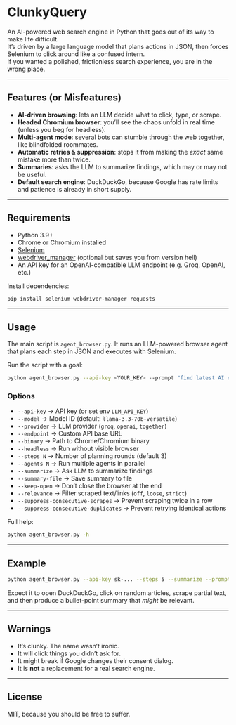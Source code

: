 # ClunkyQuery

An AI-powered web search engine in Python that goes out of its way to make life difficult.  
It’s driven by a large language model that plans actions in JSON, then forces Selenium to click around like a confused intern.  
If you wanted a polished, frictionless search experience, you are in the wrong place.

---

## Features (or Misfeatures)

- **AI-driven browsing**: lets an LLM decide what to click, type, or scrape.
- **Headed Chromium browser**: you’ll see the chaos unfold in real time (unless you beg for headless).
- **Multi-agent mode**: several bots can stumble through the web together, like blindfolded roommates.
- **Automatic retries & suppression**: stops it from making the *exact* same mistake more than twice.
- **Summaries**: asks the LLM to summarize findings, which may or may not be useful.
- **Default search engine**: DuckDuckGo, because Google has rate limits and patience is already in short supply.

---

## Requirements

- Python 3.9+
- Chrome or Chromium installed
- [Selenium](https://pypi.org/project/selenium/)  
- [webdriver_manager](https://pypi.org/project/webdriver-manager/) (optional but saves you from version hell)  
- An API key for an OpenAI-compatible LLM endpoint (e.g. Groq, OpenAI, etc.)

Install dependencies:

```bash
pip install selenium webdriver-manager requests
```

---

## Usage

The main script is `agent_browser.py`. It runs an LLM-powered browser agent that plans each step in JSON and executes with Selenium.

Run the script with a goal:

```bash
python agent_browser.py --api-key <YOUR_KEY> --prompt "find latest AI news"
```

### Options

- `--api-key` → API key (or set env `LLM_API_KEY`)  
- `--model` → Model ID (default: `llama-3.3-70b-versatile`)  
- `--provider` → LLM provider (`groq`, `openai`, `together`)  
- `--endpoint` → Custom API base URL  
- `--binary` → Path to Chrome/Chromium binary  
- `--headless` → Run without visible browser  
- `--steps N` → Number of planning rounds (default 3)  
- `--agents N` → Run multiple agents in parallel  
- `--summarize` → Ask LLM to summarize findings  
- `--summary-file` → Save summary to file  
- `--keep-open` → Don’t close the browser at the end  
- `--relevance` → Filter scraped text/links (`off`, `loose`, `strict`)  
- `--suppress-consecutive-scrapes` → Prevent scraping twice in a row  
- `--suppress-consecutive-duplicates` → Prevent retrying identical actions  

Full help:

```bash
python agent_browser.py -h
```

---

## Example

```bash
python agent_browser.py --api-key sk-... --steps 5 --summarize --prompt "search for GPU shortages"
```

Expect it to open DuckDuckGo, click on random articles, scrape partial text, and then produce a bullet-point summary that *might* be relevant.

---

## Warnings

- It’s clunky. The name wasn’t ironic.  
- It will click things you didn’t ask for.  
- It might break if Google changes their consent dialog.  
- It is **not** a replacement for a real search engine.  

---

## License

MIT, because you should be free to suffer.
